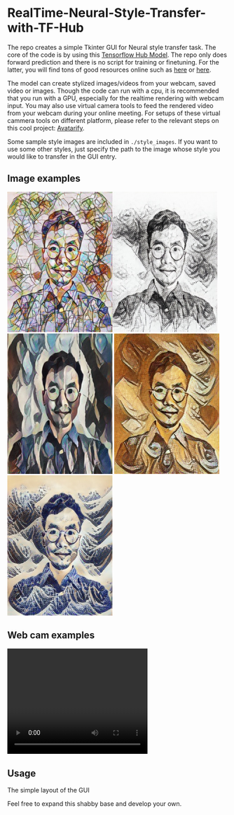 # RealTime-Neural-Style-Transfer-with-TF-Hub

The repo creates a simple Tkinter GUI for Neural style transfer task. The core of the code is by
using this [Tensorflow Hub Model](https://tfhub.dev/google/magenta/arbitrary-image-stylization-v1-256/2). The repo
only does forward prediction and there is no script for training or finetuning. For the latter, you will find tons of 
good resources online such as [here](https://www.tensorflow.org/tutorials/generative/style_transfer) or [here](https://keras.io/examples/generative/neural_style_transfer/).

The model can create stylized images/videos from your webcam, saved video or images. Though the code can run with a cpu, it is recommended 
that you run with a GPU, especially for the realtime rendering with webcam input. You may also use virtual camera tools to feed the rendered 
video from your webcam during your online meeting. For setups of these virtual cammera tools on different platform, please refer to the relevant
steps on this cool project: [Avatarify](https://github.com/alievk/avatarify).

Some sample style images are included in `./style_images`. If you want to use some other styles, just specify 
the path to the image whose style you would like to transfer in the GUI entry.
## Image examples
<img src = './Samples/tt.png' height="320" width="240"><img src = './Samples/tt1.jpg' height="320" width="240">
<img src = './Samples/tt2.jpg' height="320" width="240">
<img src = './Samples/tt3.jpg' height="320" width="240">
<img src = './Samples/tt4.jpg' height="320" width="240">
## Web cam examples
<video src="./Samples/v1.mkv" width="320" height="240" controls></video>

## Usage
The simple layout of the GUI 


Feel free to expand this shabby base and develop your own.
